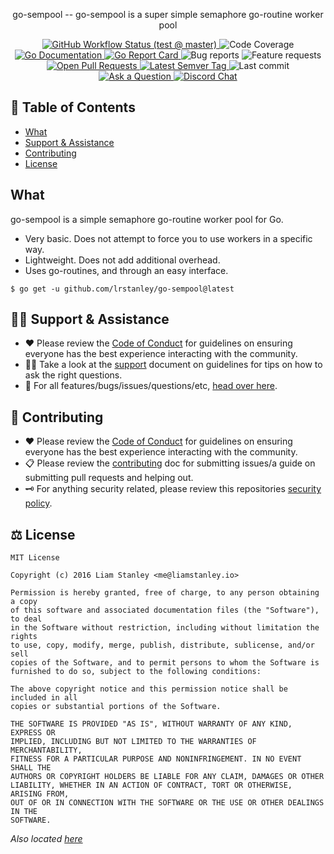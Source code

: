 <!-- template:begin:header -->
<!-- do not edit anything in this "template" block, its auto-generated -->
<p align="center">go-sempool -- go-sempool is a super simple semaphore go-routine worker pool</p>
<p align="center">


  <a href="https://github.com/lrstanley/go-sempool/actions?query=workflow%3Atest+event%3Apush">
    <img alt="GitHub Workflow Status (test @ master)" src="https://img.shields.io/github/workflow/status/lrstanley/go-sempool/test/master?label=test&style=flat-square&event=push">
  </a>

  <img alt="Code Coverage" src="https://img.shields.io/codecov/c/github/lrstanley/go-sempool/master?style=flat-square">

  <a href="https://pkg.go.dev/github.com/lrstanley/go-sempool">
    <img alt="Go Documentation" src="https://pkg.go.dev/badge/github.com/lrstanley/go-sempool?style=flat-square">
  </a>
  <a href="https://goreportcard.com/report/github.com/lrstanley/go-sempool">
    <img alt="Go Report Card" src="https://goreportcard.com/badge/github.com/lrstanley/go-sempool?style=flat-square">
  </a>
  <img alt="Bug reports" src="https://img.shields.io/github/issues/lrstanley/go-sempool/bug?label=issues&style=flat-square">
  <img alt="Feature requests" src="https://img.shields.io/github/issues/lrstanley/go-sempool/enhancement?label=feature%20requests&style=flat-square">
  <a href="https://github.com/lrstanley/go-sempool/pulls">
    <img alt="Open Pull Requests" src="https://img.shields.io/github/issues-pr/lrstanley/go-sempool?style=flat-square">
  </a>
  <a href="https://github.com/lrstanley/go-sempool/tags">
    <img alt="Latest Semver Tag" src="https://img.shields.io/github/v/tag/lrstanley/go-sempool?style=flat-square">
  </a>
  <img alt="Last commit" src="https://img.shields.io/github/last-commit/lrstanley/go-sempool?style=flat-square">
  <a href="https://github.com/lrstanley/go-sempool/discussions/new?category=q-a">
    <img alt="Ask a Question" src="https://img.shields.io/badge/discussions-ask_a_question!-green?style=flat-square">
  </a>
  <a href="https://liam.sh/chat"><img src="https://img.shields.io/badge/discord-bytecord-blue.svg?style=flat-square" alt="Discord Chat"></a>
</p>
<!-- template:end:header -->

<!-- template:begin:toc -->
<!-- do not edit anything in this "template" block, its auto-generated -->
## :link: Table of Contents

  - [What](#what)
  - [Support &amp; Assistance](#raising_hand_man-support--assistance)
  - [Contributing](#handshake-contributing)
  - [License](#balance_scale-license)
<!-- template:end:toc -->

## What

go-sempool is a simple semaphore go-routine worker pool for Go.

- Very basic. Does not attempt to force you to use workers in a specific way.
- Lightweight. Does not add additional overhead.
- Uses go-routines, and through an easy interface.

<!-- template:begin:goget -->
<!-- do not edit anything in this "template" block, its auto-generated -->
```console
$ go get -u github.com/lrstanley/go-sempool@latest
```
<!-- template:end:goget -->

<!-- template:begin:support -->
<!-- do not edit anything in this "template" block, its auto-generated -->
## :raising_hand_man: Support & Assistance

   * :heart: Please review the [Code of Conduct](CODE_OF_CONDUCT.md) for
     guidelines on ensuring everyone has the best experience interacting with
     the community.
   * :raising_hand_man: Take a look at the [support](SUPPORT.md) document on
     guidelines for tips on how to ask the right questions.
   * :lady_beetle: For all features/bugs/issues/questions/etc, [head over here](https://github.com/lrstanley/go-sempool/issues/new/choose).
<!-- template:end:support -->

<!-- template:begin:contributing -->
<!-- do not edit anything in this "template" block, its auto-generated -->
## :handshake: Contributing

   * :heart: Please review the [Code of Conduct](CODE_OF_CONDUCT.md) for guidelines
     on ensuring everyone has the best experience interacting with the
	   community.
   * :clipboard: Please review the [contributing](CONTRIBUTING.md) doc for submitting
     issues/a guide on submitting pull requests and helping out.
   * :old_key: For anything security related, please review this repositories [security policy](https://github.com/lrstanley/go-sempool/security/policy).
<!-- template:end:contributing -->

<!-- template:begin:license -->
<!-- do not edit anything in this "template" block, its auto-generated -->
## :balance_scale: License

```
MIT License

Copyright (c) 2016 Liam Stanley <me@liamstanley.io>

Permission is hereby granted, free of charge, to any person obtaining a copy
of this software and associated documentation files (the "Software"), to deal
in the Software without restriction, including without limitation the rights
to use, copy, modify, merge, publish, distribute, sublicense, and/or sell
copies of the Software, and to permit persons to whom the Software is
furnished to do so, subject to the following conditions:

The above copyright notice and this permission notice shall be included in all
copies or substantial portions of the Software.

THE SOFTWARE IS PROVIDED "AS IS", WITHOUT WARRANTY OF ANY KIND, EXPRESS OR
IMPLIED, INCLUDING BUT NOT LIMITED TO THE WARRANTIES OF MERCHANTABILITY,
FITNESS FOR A PARTICULAR PURPOSE AND NONINFRINGEMENT. IN NO EVENT SHALL THE
AUTHORS OR COPYRIGHT HOLDERS BE LIABLE FOR ANY CLAIM, DAMAGES OR OTHER
LIABILITY, WHETHER IN AN ACTION OF CONTRACT, TORT OR OTHERWISE, ARISING FROM,
OUT OF OR IN CONNECTION WITH THE SOFTWARE OR THE USE OR OTHER DEALINGS IN THE
SOFTWARE.
```

_Also located [here](LICENSE)_
<!-- template:end:license -->
